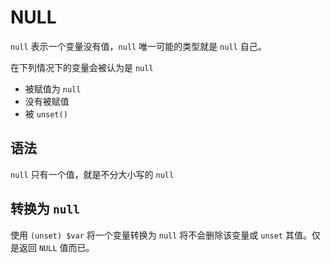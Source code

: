 # NULL
`null` 表示一个变量没有值，`null` 唯一可能的类型就是 `null` 自己。

在下列情况下的变量会被认为是 `null`
- 被赋值为 `null`
- 没有被赋值
- 被 `unset()`

## 语法
`null` 只有一个值，就是不分大小写的 `null`

## 转换为 `null`
使用 `(unset) $var` 将一个变量转换为 `null` 将不会删除该变量或 `unset` 其值。仅是返回 `NULL` 值而已。